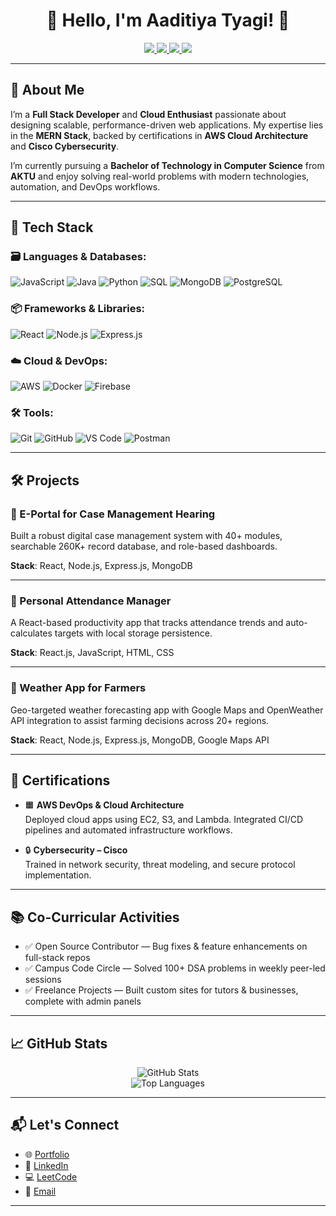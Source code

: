 <h1 align="center">👋 Hello, I'm Aaditiya Tyagi! 🚀</h1>

<p align="center">
  <a href="https://linkedin.com/in/aaditiya-tyagi-babb26290/" target="_blank">
    <img src="https://img.shields.io/badge/LinkedIn-Connect-blue?logo=linkedin" />
  </a>
  <a href="https://github.com/meaaditiya" target="_blank">
    <img src="https://img.shields.io/badge/GitHub-Follow-black?logo=github" />
  </a>
  <a href="mailto:aaditiyatyagi123@gmail.com">
    <img src="https://img.shields.io/badge/Email-Contact-red?logo=gmail" />
  </a>
  <a href="https://connectwithaaditiya.onrender.com/" target="_blank">
    <img src="https://img.shields.io/badge/Portfolio-Visit-orange?logo=firefox-browser" />
  </a>
</p>

---

## 🚀 About Me

I’m a **Full Stack Developer** and **Cloud Enthusiast** passionate about designing scalable, performance-driven web applications. My expertise lies in the **MERN Stack**, backed by certifications in **AWS Cloud Architecture** and **Cisco Cybersecurity**.

I’m currently pursuing a **Bachelor of Technology in Computer Science** from **AKTU** and enjoy solving real-world problems with modern technologies, automation, and DevOps workflows.

---

## 🧠 Tech Stack

### 🗃️ Languages & Databases:
![JavaScript](https://img.shields.io/badge/-JavaScript-F7DF1E?style=flat&logo=javascript&logoColor=black)
![Java](https://img.shields.io/badge/-Java-007396?style=flat&logo=java&logoColor=white)
![Python](https://img.shields.io/badge/-Python-3776AB?style=flat&logo=python&logoColor=white)
![SQL](https://img.shields.io/badge/-SQL-4479A1?style=flat&logo=mysql&logoColor=white)
![MongoDB](https://img.shields.io/badge/-MongoDB-4EA94B?style=flat&logo=mongodb&logoColor=white)
![PostgreSQL](https://img.shields.io/badge/-PostgreSQL-336791?style=flat&logo=postgresql&logoColor=white)

### 📦 Frameworks & Libraries:
![React](https://img.shields.io/badge/-React-61DAFB?style=flat&logo=react&logoColor=black)
![Node.js](https://img.shields.io/badge/-Node.js-339933?style=flat&logo=node.js&logoColor=white)
![Express.js](https://img.shields.io/badge/-Express.js-000000?style=flat&logo=express&logoColor=white)

### ☁️ Cloud & DevOps:
![AWS](https://img.shields.io/badge/-AWS-232F3E?style=flat&logo=amazon-aws&logoColor=white)
![Docker](https://img.shields.io/badge/-Docker-2496ED?style=flat&logo=docker&logoColor=white)
![Firebase](https://img.shields.io/badge/-Firebase-FFCA28?style=flat&logo=firebase&logoColor=black)

### 🛠️ Tools:
![Git](https://img.shields.io/badge/-Git-F05032?style=flat&logo=git&logoColor=white)
![GitHub](https://img.shields.io/badge/-GitHub-181717?style=flat&logo=github&logoColor=white)
![VS Code](https://img.shields.io/badge/-VSCode-007ACC?style=flat&logo=visual-studio-code&logoColor=white)
![Postman](https://img.shields.io/badge/-Postman-FF6C37?style=flat&logo=postman&logoColor=white)

---

## 🛠️ Projects

### 📌 E-Portal for Case Management Hearing  
Built a robust digital case management system with 40+ modules, searchable 260K+ record database, and role-based dashboards.

**Stack**: React, Node.js, Express.js, MongoDB

---

### 📌 Personal Attendance Manager  
A React-based productivity app that tracks attendance trends and auto-calculates targets with local storage persistence.

**Stack**: React.js, JavaScript, HTML, CSS

---

### 📌 Weather App for Farmers  
Geo-targeted weather forecasting app with Google Maps and OpenWeather API integration to assist farming decisions across 20+ regions.

**Stack**: React, Node.js, Express.js, MongoDB, Google Maps API

---

## 📜 Certifications

- 🟧 **AWS DevOps & Cloud Architecture**  
  Deployed cloud apps using EC2, S3, and Lambda. Integrated CI/CD pipelines and automated infrastructure workflows.

- 🔒 **Cybersecurity – Cisco**  
  Trained in network security, threat modeling, and secure protocol implementation.

---

## 📚 Co-Curricular Activities

- ✅ Open Source Contributor — Bug fixes & feature enhancements on full-stack repos  
- ✅ Campus Code Circle — Solved 100+ DSA problems in weekly peer-led sessions  
- ✅ Freelance Projects — Built custom sites for tutors & businesses, complete with admin panels

---

## 📈 GitHub Stats

<p align="center">
  <img src="https://github-readme-stats.vercel.app/api?username=meaaditiya&show_icons=true&theme=react&hide_title=true" alt="GitHub Stats" />
  <br />
  <img src="https://github-readme-stats.vercel.app/api/top-langs/?username=meaaditiya&layout=compact&theme=react" alt="Top Languages" />
</p>

---

## 📬 Let's Connect

- 🌐 [Portfolio](https://connectwithaaditiya.onrender.com)  
- 💼 [LinkedIn](https://linkedin.com/in/aaditiya-tyagi-babb26290)  
- 💻 [LeetCode](https://leetcode.com/u/aaditiya)  
- 📧 [Email](mailto:aaditiyatyagi123@gmail.com)

---
